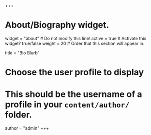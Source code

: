 +++
# About/Biography widget.
widget = "about"  # Do not modify this line!
active = true  # Activate this widget? true/false
weight = 20  # Order that this section will appear in.

title = "Bio Blurb"

# Choose the user profile to display
# This should be the username of a profile in your `content/author/` folder.
author = "admin"
+++
